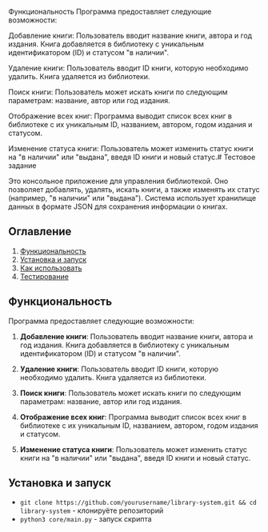 Функциональность
Программа предоставляет следующие возможности:

Добавление книги: Пользователь вводит название книги, автора и год издания. Книга добавляется в библиотеку с уникальным идентификатором (ID) и статусом "в наличии".

Удаление книги: Пользователь вводит ID книги, которую необходимо удалить. Книга удаляется из библиотеки.

Поиск книги: Пользователь может искать книги по следующим параметрам: название, автор или год издания.

Отображение всех книг: Программа выводит список всех книг в библиотеке с их уникальным ID, названием, автором, годом издания и статусом.

Изменение статуса книги: Пользователь может изменить статус книги на "в наличии" или "выдана", введя ID книги и новый статус.# Тестовое задание

Это консольное приложение для управления библиотекой. Оно позволяет добавлять, удалять, искать книги, а также изменять их статус (например, "в наличии" или "выдана"). Система использует хранилище данных в формате JSON для сохранения информации о книгах.

## Оглавление
1. [Функциональность](#функциональность)
2. [Установка и запуск](#установка-и-запуск)
3. [Как использовать](#как-использовать)
5. [Тестирование](#тестирование)

## Функциональность

Программа предоставляет следующие возможности:

1. **Добавление книги**: Пользователь вводит название книги, автора и год издания. Книга добавляется в библиотеку с уникальным идентификатором (ID) и статусом "в наличии".
   
2. **Удаление книги**: Пользователь вводит ID книги, которую необходимо удалить. Книга удаляется из библиотеки.

3. **Поиск книги**: Пользователь может искать книги по следующим параметрам: название, автор или год издания.

4. **Отображение всех книг**: Программа выводит список всех книг в библиотеке с их уникальным ID, названием, автором, годом издания и статусом.

5. **Изменение статуса книги**: Пользователь может изменить статус книги на "в наличии" или "выдана", введя ID книги и новый статус.

## Установка и запуск

   
*   `git clone https://github.com/yourusername/library-system.git && cd library-system` - клонируёте репозиторий
*   `python3 core/main.py` - запуск скрипта
   
